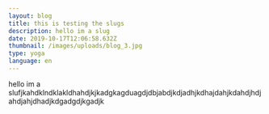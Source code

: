 ```yaml
---
layout: blog
title: this is testing the slugs
description: hello im a slug
date: 2019-10-17T12:06:58.632Z
thumbnail: /images/uploads/blog_3.jpg
type: yoga
language: en
---
```

hello im a slufjkahdklndklakldhahdjkjkadgkagduagdjdbjabdjkdjadhjkdhajdahjkdahdjhdjahdjahjdhadjkdgadgdjkgadjk
